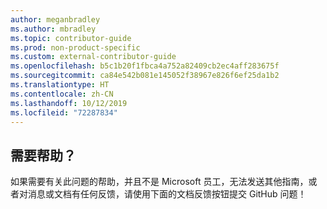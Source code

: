 ```yaml
---
author: meganbradley
ms.author: mbradley
ms.topic: contributor-guide
ms.prod: non-product-specific
ms.custom: external-contributor-guide
ms.openlocfilehash: b5c1b20f1fbca4a752a82409cb2ec4aff283675f
ms.sourcegitcommit: ca84e542b081e145052f38967e826f6ef25da1b2
ms.translationtype: HT
ms.contentlocale: zh-CN
ms.lasthandoff: 10/12/2019
ms.locfileid: "72287834"
---
```

## <a name="need-help"></a>需要帮助？

如果需要有关此问题的帮助，并且不是 Microsoft 员工，无法发送其他指南，或者对消息或文档有任何反馈，请使用下面的文档反馈按钮提交 GitHub 问题！